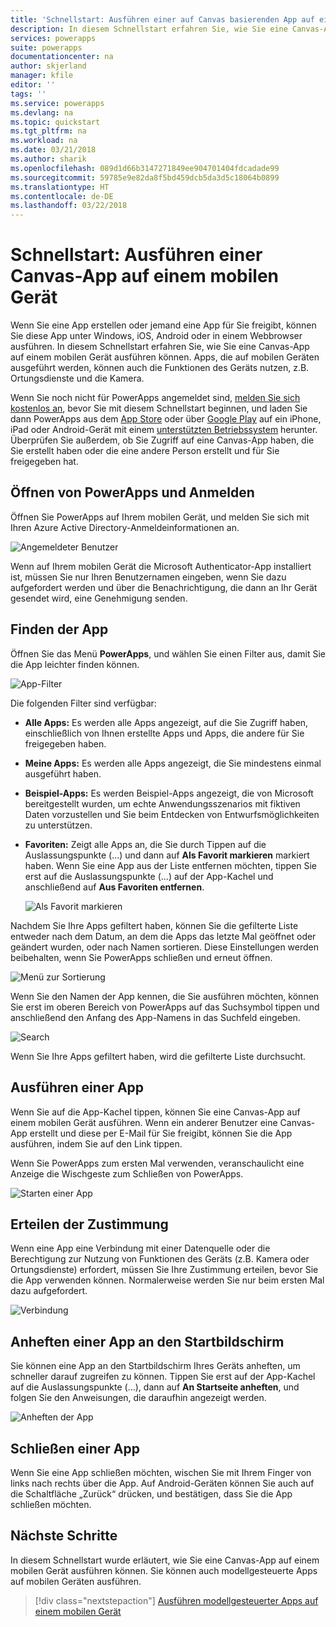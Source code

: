 ```yaml
---
title: 'Schnellstart: Ausführen einer auf Canvas basierenden App auf einem mobilen Gerät | Microsoft-Dokumentation'
description: In diesem Schnellstart erfahren Sie, wie Sie eine Canvas-App auf einem mobilen Gerät ausführen können.
services: powerapps
suite: powerapps
documentationcenter: na
author: skjerland
manager: kfile
editor: ''
tags: ''
ms.service: powerapps
ms.devlang: na
ms.topic: quickstart
ms.tgt_pltfrm: na
ms.workload: na
ms.date: 03/21/2018
ms.author: sharik
ms.openlocfilehash: 089d1d66b3147271849ee904701404fdcadade99
ms.sourcegitcommit: 59785e9e82da8f5bd459dcb5da3d5c18064b0899
ms.translationtype: HT
ms.contentlocale: de-DE
ms.lasthandoff: 03/22/2018
---
```

# <a name="quickstart-run-a-canvas-app-on-a-mobile-device"></a>Schnellstart: Ausführen einer Canvas-App auf einem mobilen Gerät
Wenn Sie eine App erstellen oder jemand eine App für Sie freigibt, können Sie diese App unter Windows, iOS, Android oder in einem Webbrowser ausführen. In diesem Schnellstart erfahren Sie, wie Sie eine Canvas-App auf einem mobilen Gerät ausführen können. Apps, die auf mobilen Geräten ausgeführt werden, können auch die Funktionen des Geräts nutzen, z.B. Ortungsdienste und die Kamera.

Wenn Sie noch nicht für PowerApps angemeldet sind, [melden Sie sich kostenlos an](https://web.powerapps.com/signup?redirect=marketing&email=), bevor Sie mit diesem Schnellstart beginnen, und laden Sie dann PowerApps aus dem [App Store](https://itunes.apple.com/app/powerapps/id1047318566?mt=8) oder über [Google Play](https://play.google.com/store/apps/details?id=com.microsoft.msapps) auf ein iPhone, iPad oder Android-Gerät mit einem [unterstützten Betriebssystem](../maker/canvas-apps/limits-and-config.md) herunter. Überprüfen Sie außerdem, ob Sie Zugriff auf eine Canvas-App haben, die Sie erstellt haben oder die eine andere Person erstellt und für Sie freigegeben hat.

## <a name="open-powerapps-and-sign-in"></a>Öffnen von PowerApps und Anmelden
Öffnen Sie PowerApps auf Ihrem mobilen Gerät, und melden Sie sich mit Ihren Azure Active Directory-Anmeldeinformationen an.

![Angemeldeter Benutzer](./media/run-app-client/run-client-login.png)

Wenn auf Ihrem mobilen Gerät die Microsoft Authenticator-App installiert ist, müssen Sie nur Ihren Benutzernamen eingeben, wenn Sie dazu aufgefordert werden und über die Benachrichtigung, die dann an Ihr Gerät gesendet wird, eine Genehmigung senden.

## <a name="find-the-app"></a>Finden der App
Öffnen Sie das Menü **PowerApps**, und wählen Sie einen Filter aus, damit Sie die App leichter finden können.

![App-Filter](./media/run-app-client/filter-menu.png)

Die folgenden Filter sind verfügbar:

* **Alle Apps:** Es werden alle Apps angezeigt, auf die Sie Zugriff haben, einschließlich von Ihnen erstellte Apps und Apps, die andere für Sie freigegeben haben.

* **Meine Apps:** Es werden alle Apps angezeigt, die Sie mindestens einmal ausgeführt haben.

* **Beispiel-Apps:** Es werden Beispiel-Apps angezeigt, die von Microsoft bereitgestellt wurden, um echte Anwendungsszenarios mit fiktiven Daten vorzustellen und Sie beim Entdecken von Entwurfsmöglichkeiten zu unterstützen.

* **Favoriten:** Zeigt alle Apps an, die Sie durch Tippen auf die Auslassungspunkte (...) und dann auf **Als Favorit markieren** markiert haben. Wenn Sie eine App aus der Liste entfernen möchten, tippen Sie erst auf die Auslassungspunkte (...) auf der App-Kachel und anschließend auf **Aus Favoriten entfernen**.

    ![Als Favorit markieren](./media/run-app-client/favorite.png)

Nachdem Sie Ihre Apps gefiltert haben, können Sie die gefilterte Liste entweder nach dem Datum, an dem die Apps das letzte Mal geöffnet oder geändert wurden, oder nach Namen sortieren. Diese Einstellungen werden beibehalten, wenn Sie PowerApps schließen und erneut öffnen.

![Menü zur Sortierung](./media/run-app-client/sort-menu.png)

Wenn Sie den Namen der App kennen, die Sie ausführen möchten, können Sie erst im oberen Bereich von PowerApps auf das Suchsymbol tippen und anschließend den Anfang des App-Namens in das Suchfeld eingeben.

![Search](./media/run-app-client/search.png)

Wenn Sie Ihre Apps gefiltert haben, wird die gefilterte Liste durchsucht.

## <a name="run-an-app"></a>Ausführen einer App
Wenn Sie auf die App-Kachel tippen, können Sie eine Canvas-App auf einem mobilen Gerät ausführen. Wenn ein anderer Benutzer eine Canvas-App erstellt und diese per E-Mail für Sie freigibt, können Sie die App ausführen, indem Sie auf den Link tippen.

Wenn Sie PowerApps zum ersten Mal verwenden, veranschaulicht eine Anzeige die Wischgeste zum Schließen von PowerApps.

![Starten einer App](./media/run-app-client/run-client-app.png)

## <a name="give-consent"></a>Erteilen der Zustimmung
Wenn eine App eine Verbindung mit einer Datenquelle oder die Berechtigung zur Nutzung von Funktionen des Geräts (z.B. Kamera oder Ortungsdienste) erfordert, müssen Sie Ihre Zustimmung erteilen, bevor Sie die App verwenden können. Normalerweise werden Sie nur beim ersten Mal dazu aufgefordert.

![Verbindung](./media/run-app-client/app-connection.png)

## <a name="pin-an-app-to-the-home-screen"></a>Anheften einer App an den Startbildschirm
Sie können eine App an den Startbildschirm Ihres Geräts anheften, um schneller darauf zugreifen zu können. Tippen Sie erst auf der App-Kachel auf die Auslassungspunkte (...), dann auf **An Startseite anheften**, und folgen Sie den Anweisungen, die daraufhin angezeigt werden.

![Anheften der App](./media/run-app-client/run-client-pin.png)

## <a name="close-an-app"></a>Schließen einer App
Wenn Sie eine App schließen möchten, wischen Sie mit Ihrem Finger von links nach rechts über die App. Auf Android-Geräten können Sie auch auf die Schaltfläche „Zurück“ drücken, und bestätigen, dass Sie die App schließen möchten.

## <a name="next-steps"></a>Nächste Schritte
In diesem Schnellstart wurde erläutert, wie Sie eine Canvas-App auf einem mobilen Gerät ausführen können. Sie können auch modellgesteuerte Apps auf mobilen Geräten ausführen.

> [!div class="nextstepaction"]
> [Ausführen modellgesteuerter Apps auf einem mobilen Gerät](../maker/model-driven-apps/run-app-client-model-driven.md)
